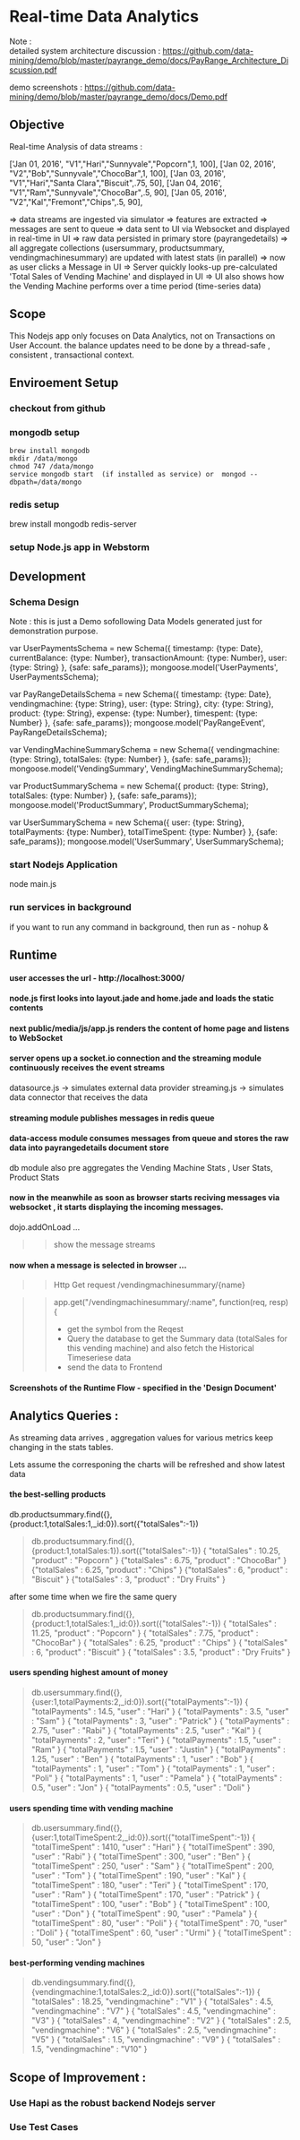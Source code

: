 # Real-time Data Analytics

Note :  
detailed system architecture discussion :  https://github.com/data-mining/demo/blob/master/payrange_demo/docs/PayRange_Architecture_Discussion.pdf

demo screenshots : https://github.com/data-mining/demo/blob/master/payrange_demo/docs/Demo.pdf 

## Objective

Real-time Analysis of data streams :

['Jan 01, 2016', "V1","Hari","Sunnyvale","Popcorn",1, 100],
['Jan 02, 2016', "V2","Bob","Sunnyvale","ChocoBar",1, 100],
['Jan 03, 2016', "V1","Hari","Santa Clara","Biscuit",.75, 50],
['Jan 04, 2016', "V1","Ram","Sunnyvale","ChocoBar",.5, 90],
['Jan 05, 2016', "V2","Kal","Fremont","Chips",.5, 90],

=> data streams are ingested via simulator
=> features are extracted 
=> messages are sent to queue
=> data sent to UI via Websocket and displayed in real-time in UI
=> raw data persisted in primary store (payrangedetails)
=> all aggregate collections (usersummary, productsummary, vendingmachinesummary) are updated with latest stats  (in parallel)
=> now as user clicks a Message in UI
=> Server quickly looks-up pre-calculated  'Total Sales of Vending Machine' and displayed in UI
=> UI also shows how the Vending Machine performs over a time period  (time-series data)

## Scope

This Nodejs app only focuses on Data Analytics, not on Transactions on User Account. the balance updates need to be done by a thread-safe , consistent , transactional context.

## Enviroement Setup
### checkout from github
### mongodb setup
    brew install mongodb
    mkdir /data/mongo
    chmod 747 /data/mongo
    service mongodb start  (if installed as service) or  mongod --dbpath=/data/mongo
### redis setup
   brew install mongodb
   redis-server
### setup Node.js app in Webstorm

## Development

### Schema Design

Note : this is just a Demo sofollowing Data Models generated just for demonstration purpose.

var UserPaymentsSchema = new Schema({
    timestamp: {type: Date},
    currentBalance: {type: Number},
    transactionAmount: {type: Number},
    user: {type: String}
}, {safe: safe_params});
mongoose.model('UserPayments', UserPaymentsSchema);

var PayRangeDetailsSchema = new Schema({
    timestamp: {type: Date},
    vendingmachine: {type: String},
    user: {type: String},
    city: {type: String},
    product: {type: String},
    expense: {type: Number},
    timespent: {type: Number}
}, {safe: safe_params});
mongoose.model('PayRangeEvent', PayRangeDetailsSchema);

var VendingMachineSummarySchema = new Schema({
    vendingmachine: {type: String},
    totalSales: {type: Number}
}, {safe: safe_params});
mongoose.model('VendingSummary', VendingMachineSummarySchema);

var ProductSummarySchema = new Schema({
    product: {type: String},
    totalSales: {type: Number}
}, {safe: safe_params});
mongoose.model('ProductSummary', ProductSummarySchema);

var UserSummarySchema = new Schema({
    user: {type: String},
    totalPayments: {type: Number},
    totalTimeSpent: {type: Number}
}, {safe: safe_params});
mongoose.model('UserSummary', UserSummarySchema);

### start Nodejs Application
   node main.js

### run services in background
   if you want to run any command in background, then run as - nohup <command> &


## Runtime

#### user accesses the url - http://localhost:3000/

#### node.js first looks into layout.jade and home.jade and loads the static contents

#### next public/media/js/app.js renders the content of home page and listens to WebSocket

#### server opens up a socket.io connection and the streaming module continuously receives the event streams

datasource.js -> simulates external data provider
streaming.js -> simulates data connector that receives the data

#### streaming module publishes messages in redis queue

#### data-access module consumes messages from queue  and stores the raw data into payrangedetails document store

db module also pre aggregates the Vending Machine Stats , User Stats, Product Stats

#### now in the meanwhile as soon as browser starts reciving messages via websocket , it starts displaying the incoming messages.

dojo.addOnLoad ...
>> show the message streams

####  now when a message is selected in browser ...

>> Http Get request  /vendingmachinesummary/{name}

>> app.get("/vendingmachinesummary/:name", function(req, resp) {
>> - get the symbol from the Reqest
>> - Query the database to get the Summary data (totalSales for this vending machine) and also fetch the Historical Timeseriese data 
>> - send the data to Frontend 

#### Screenshots of the Runtime Flow - specified in the 'Design Document'

## Analytics Queries :

As streaming data arrives , aggregation values for various metrics keep changing in the stats tables.

Lets assume the corresponing the charts will be refreshed and show latest data 

#### the best-selling products

db.productsummary.find({},{product:1,totalSales:1,_id:0}).sort({"totalSales":-1})

> db.productsummary.find({},{product:1,totalSales:1}).sort({"totalSales":-1})
{ "totalSales" : 10.25, "product" : "Popcorn" }
{"totalSales" : 6.75, "product" : "ChocoBar" }
{"totalSales" : 6.25, "product" : "Chips" }
{"totalSales" : 6, "product" : "Biscuit" }
{"totalSales" : 3, "product" : "Dry Fruits" }

after some time when we fire the same query 

> db.productsummary.find({},{product:1,totalSales:1,_id:0}).sort({"totalSales":-1})
{ "totalSales" : 11.25, "product" : "Popcorn" }
{ "totalSales" : 7.75, "product" : "ChocoBar" }
{ "totalSales" : 6.25, "product" : "Chips" }
{ "totalSales" : 6, "product" : "Biscuit" }
{ "totalSales" : 3.5, "product" : "Dry Fruits" }



#### users spending highest amount of money

> db.usersummary.find({},{user:1,totalPayments:2,_id:0}).sort({"totalPayments":-1})
{ "totalPayments" : 14.5, "user" : "Hari" }
{ "totalPayments" : 3.5, "user" : "Sam" }
{ "totalPayments" : 3, "user" : "Patrick" }
{ "totalPayments" : 2.75, "user" : "Rabi" }
{ "totalPayments" : 2.5, "user" : "Kal" }
{ "totalPayments" : 2, "user" : "Teri" }
{ "totalPayments" : 1.5, "user" : "Ram" }
{ "totalPayments" : 1.5, "user" : "Justin" }
{ "totalPayments" : 1.25, "user" : "Ben" }
{ "totalPayments" : 1, "user" : "Bob" }
{ "totalPayments" : 1, "user" : "Tom" }
{ "totalPayments" : 1, "user" : "Poli" }
{ "totalPayments" : 1, "user" : "Pamela" }
{ "totalPayments" : 0.5, "user" : "Jon" }
{ "totalPayments" : 0.5, "user" : "Doli" }

#### users spending time with vending machine

> db.usersummary.find({},{user:1,totalTimeSpent:2,_id:0}).sort({"totalTimeSpent":-1})
{ "totalTimeSpent" : 1410, "user" : "Hari" }
{ "totalTimeSpent" : 390, "user" : "Rabi" }
{ "totalTimeSpent" : 300, "user" : "Ben" }
{ "totalTimeSpent" : 250, "user" : "Sam" }
{ "totalTimeSpent" : 200, "user" : "Tom" }
{ "totalTimeSpent" : 190, "user" : "Kal" }
{ "totalTimeSpent" : 180, "user" : "Teri" }
{ "totalTimeSpent" : 170, "user" : "Ram" }
{ "totalTimeSpent" : 170, "user" : "Patrick" }
{ "totalTimeSpent" : 100, "user" : "Bob" }
{ "totalTimeSpent" : 100, "user" : "Don" }
{ "totalTimeSpent" : 90, "user" : "Pamela" }
{ "totalTimeSpent" : 80, "user" : "Poli" }
{ "totalTimeSpent" : 70, "user" : "Doli" }
{ "totalTimeSpent" : 60, "user" : "Urmi" }
{ "totalTimeSpent" : 50, "user" : "Jon" }

#### best-performing vending machines
> db.vendingsummary.find({},{vendingmachine:1,totalSales:2,_id:0}).sort({"totalSales":-1})
{ "totalSales" : 18.25, "vendingmachine" : "V1" }
{ "totalSales" : 4.5, "vendingmachine" : "V7" }
{ "totalSales" : 4.5, "vendingmachine" : "V3" }
{ "totalSales" : 4, "vendingmachine" : "V2" }
{ "totalSales" : 2.5, "vendingmachine" : "V6" }
{ "totalSales" : 2.5, "vendingmachine" : "V5" }
{ "totalSales" : 1.5, "vendingmachine" : "V9" }
{ "totalSales" : 1.5, "vendingmachine" : "V10" }

## Scope of Improvement :
### Use Hapi as the robust backend Nodejs server
### Use Test Cases
